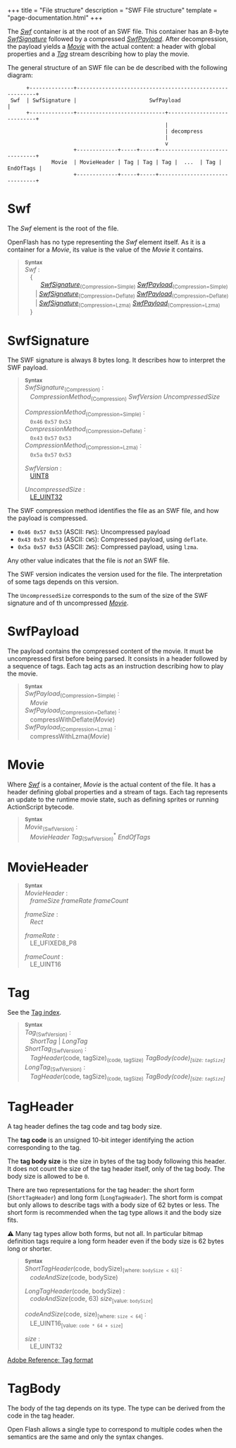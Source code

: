 +++
title = "File structure"
description = "SWF File structure"
template = "page-documentation.html"
+++

The _[Swf]_ container is at the root of an SWF file. This container has an 8-byte _[SwfSignature]_
followed by a compressed _[SwfPayload]_. After decompression, the payload yields a _[Movie]_ with
the actual content: a header with global properties and a _[Tag]_ stream describing how to play the
movie.

The general structure of an SWF file can be de described with the following diagram:

```
      +--------------+---------------------------------------------------------+
 Swf  | SwfSignature |                       SwfPayload                        |
      +--------------+----------------------------+----------------------------+
                                                  |
                                                  | decompress
                                                  |
                                                  v
                     +-------------+-----+-----+-------------------------------+
              Movie  | MovieHeader | Tag | Tag | Tag |  ...  | Tag | EndOfTags |
                     +-------------+-----+-----+-------------------------------+
```


# Swf

The _Swf_ element is the root of the file.

OpenFlash has no type representing the _Swf_ element itself. As it is a container for a _Movie_,
its value is the value of the _Movie_ it contains.

> **<sup>Syntax</sup>**\
> _Swf_ :\
> &nbsp;&nbsp; {\
> &nbsp;&nbsp; &nbsp;&nbsp; &nbsp;&nbsp; _[SwfSignature]_<sub>(Compression=Simple)</sub> _[SwfPayload]_<sub>(Compression=Simple)</sub>\
> &nbsp;&nbsp; &nbsp;&nbsp; | _[SwfSignature]_<sub>(Compression=Deflate)</sub> _[SwfPayload]_<sub>(Compression=Deflate)</sub>\
> &nbsp;&nbsp; &nbsp;&nbsp; | _[SwfSignature]_<sub>(Compression=Lzma)</sub> _[SwfPayload]_<sub>(Compression=Lzma)</sub>\
> &nbsp;&nbsp; }

# Swf&#8288;Signature

The SWF signature is always 8 bytes long. It describes how to interpret the
SWF payload.

> **<sup>Syntax</sup>**\
> _SwfSignature_<sub>(Compression)</sub> :\
> &nbsp;&nbsp; _CompressionMethod_<sub>(Compression)</sub> _SwfVersion_ _UncompressedSize_
>
> _CompressionMethod_<sub>(Compression=Simple)</sub> :\
> &nbsp;&nbsp; `0x46` `0x57` `0x53`\
> _CompressionMethod_<sub>(Compression=Deflate)</sub> :\
> &nbsp;&nbsp; `0x43` `0x57` `0x53`\
> _CompressionMethod_<sub>(Compression=Lzma)</sub> :\
> &nbsp;&nbsp; `0x5a` `0x57` `0x53`
>
> _SwfVersion_ :\
> &nbsp;&nbsp; [UINT8]
>
> _UncompressedSize_ :\
> &nbsp;&nbsp; [LE_UINT32]

The SWF compression method identifies the file as an SWF file, and how the
payload is compressed.

- `0x46 0x57 0x53` (ASCII: `FWS`): Uncompressed payload
- `0x43 0x57 0x53` (ASCII: `CWS`): Compressed payload, using `deflate`.
- `0x5a 0x57 0x53` (ASCII: `ZWS`): Compressed payload, using `lzma`.

Any other value indicates that the file is _not_ an SWF file.

The SWF version indicates the version used for the file. The interpretation of
some tags depends on this version.

The `UncompressedSize` corresponds to the sum of the size of the SWF signature and of
th uncompressed _[Movie]_.

# Swf&#8288;Payload

The payload contains the compressed content of the movie. It must be
uncompressed first before being parsed. It consists in a header followed by a
sequence of tags. Each tag acts as an instruction describing how to play the
movie.

> **<sup>Syntax</sup>**\
> _SwfPayload_<sub>(Compression=Simple)</sub> :\
> &nbsp;&nbsp; _Movie_\
> _SwfPayload_<sub>(Compression=Deflate)</sub> :\
> &nbsp;&nbsp; compressWithDeflate(_Movie_)\
> _SwfPayload_<sub>(Compression=Lzma)</sub> :\
> &nbsp;&nbsp; compressWithLzma(_Movie_)

# Movie

Where _[Swf]_ is a container, _Movie_ is the actual content of the file.
It has a header defining global properties and a stream of tags. Each tag
represents an update to the runtime movie state, such as defining sprites or
running ActionScript bytecode.

> **<sup>Syntax</sup>**\
> _Movie_<sub>(SwfVersion)</sub> :\
> &nbsp;&nbsp; _MovieHeader_ _Tag_<sub>(SwfVersion)</sub><sup>*</sup> _EndOfTags_

# Movie&#8288;Header

> **<sup>Syntax</sup>**\
> _MovieHeader_ :\
> &nbsp;&nbsp; _frameSize_ _frameRate_ _frameCount_
>
> _frameSize_ :\
> &nbsp;&nbsp; _Rect_
>
> _frameRate_ :\
> &nbsp;&nbsp; LE_UFIXED8_P8
>
> _frameCount_ :\
> &nbsp;&nbsp; LE_UINT16

# Tag

See the [Tag index](@/documentation/swf/tags/_index.md).

> **<sup>Syntax</sup>**\
> _Tag_<sub>(SwfVersion)</sub> :\
> &nbsp;&nbsp; _ShortTag_ | _LongTag_\
> _ShortTag_<sub>(SwfVersion)</sub> :\
> &nbsp;&nbsp; _TagHeader_(code, tagSize)<sub>(code, tagSize)</sub> _TagBody(code)<sub>[size: `tagSize`]</sub>_\
> _LongTag_<sub>(SwfVersion)</sub> :\
> &nbsp;&nbsp; _TagHeader_(code, tagSize)<sub>(code, tagSize)</sub> _TagBody(code)<sub>[size: `tagSize`]</sub>_

# Tag&#8288;Header

A tag header defines the tag code and tag body size.

The **tag code** is an unsigned 10-bit integer identifying the action corresponding to the tag.

The **tag body size** is the size in bytes of the tag body following this header. It does not count
the size of the tag header itself, only of the tag body. The body size is allowed to be `0`.

There are two representations for the tag header: the short form (`ShortTagHeader`) and long form
(`LongTagHeader`). The short form is compat but only allows to describe tags with a body size of
62 bytes or less. The short form is recommended when the tag type allows it and the body size
fits.

⚠ Many tag types allow both forms, but not all. In particular bitmap definition
tags require a long form header even if the body size is 62 bytes long or shorter.

> **<sup>Syntax</sup>**\
> _ShortTagHeader_(code, bodySize)<sub>[where: `bodySize < 63`]</sub> :\
> &nbsp;&nbsp; _codeAndSize_(code, bodySize)
>
> _LongTagHeader_(code, bodySize) :\
> &nbsp;&nbsp; _codeAndSize_(code, 63) _size_<sub>[value: `bodySize`]</sub>
>
> _codeAndSize_(code, size)<sub>[where: `size < 64`]</sub> :\
> &nbsp;&nbsp; LE_UINT16<sub>[value: `code * 64 + size`]</sub>
>
> _size_ :\
> &nbsp;&nbsp; LE_UINT32

[Adobe Reference: Tag format](/mirrors/swf-spec-19.pdf#page=29)

# Tag&#8288;Body

The body of the tag depends on its type. The type can be derived from the code in the tag header.

Open Flash allows a single type to correspond to multiple codes when the semantics are the same
and only the syntax changes.



[UINT8]: @/documentation/swf/primitives.md#uint8
[LE_UINT32]: @/documentation/swf/primitives.md#le-uint32
[SwfSignature]: #swf-signature
[SwfPayload]: #swf-payload
[Swf]: #swf
[SwfSignature]: #swf-signature
[SwfPayload]: #swf-payload
[Movie]: #movie
[Tag]: #tag
